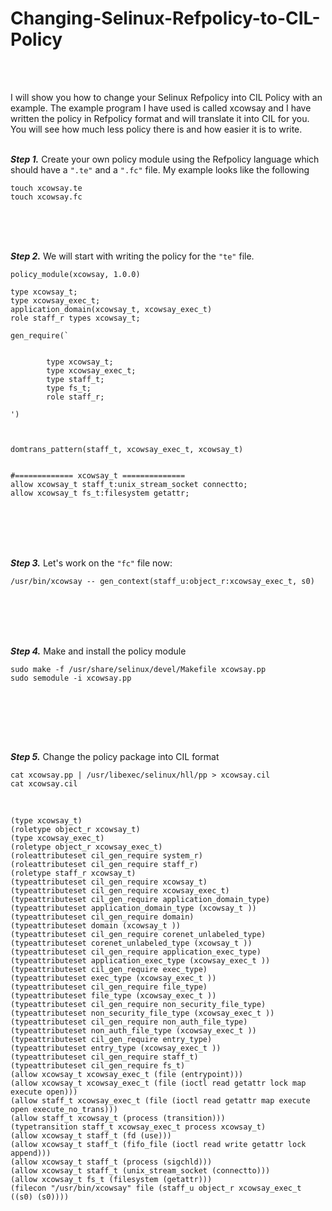 # **Changing-Selinux-Refpolicy-to-CIL-Policy**
<br><br>

I will show you how to change your Selinux Refpolicy into CIL Policy with an example. The example program I have used is called xcowsay and I have written the policy in Refpolicy format and will translate it into CIL for you. You will see how much less policy there is and how easier it is to write.
<br><br>



***Step 1.*** Create your own policy module using the Refpolicy language which should have a ```".te"``` and a ```".fc"``` file. My example looks like the following

```
touch xcowsay.te
touch xcowsay.fc
```
<br><br><br>


***Step 2.*** We will start with writing the policy for the ```"te"``` file.

```
policy_module(xcowsay, 1.0.0)

type xcowsay_t;
type xcowsay_exec_t;
application_domain(xcowsay_t, xcowsay_exec_t)
role staff_r types xcowsay_t;

gen_require(`


        type xcowsay_t;
        type xcowsay_exec_t;
        type staff_t;
        type fs_t;
        role staff_r;

')



domtrans_pattern(staff_t, xcowsay_exec_t, xcowsay_t)


#============= xcowsay_t ==============
allow xcowsay_t staff_t:unix_stream_socket connectto;
allow xcowsay_t fs_t:filesystem getattr;

```
<br><br><br><br>


***Step 3.*** Let's work on the ```"fc"``` file now:

```
/usr/bin/xcowsay -- gen_context(staff_u:object_r:xcowsay_exec_t, s0)

```
<br><br><br><br>


***Step 4.*** Make and install the policy module

``` 
sudo make -f /usr/share/selinux/devel/Makefile xcowsay.pp
sudo semodule -i xcowsay.pp
    
```
<br><br><br><br>


***Step 5.*** Change the policy package into CIL format

```
cat xcowsay.pp | /usr/libexec/selinux/hll/pp > xcowsay.cil
cat xcowsay.cil
```
<br>

```
(type xcowsay_t)
(roletype object_r xcowsay_t)
(type xcowsay_exec_t)
(roletype object_r xcowsay_exec_t)
(roleattributeset cil_gen_require system_r)
(roleattributeset cil_gen_require staff_r)
(roletype staff_r xcowsay_t)
(typeattributeset cil_gen_require xcowsay_t)
(typeattributeset cil_gen_require xcowsay_exec_t)
(typeattributeset cil_gen_require application_domain_type)
(typeattributeset application_domain_type (xcowsay_t ))
(typeattributeset cil_gen_require domain)
(typeattributeset domain (xcowsay_t ))
(typeattributeset cil_gen_require corenet_unlabeled_type)
(typeattributeset corenet_unlabeled_type (xcowsay_t ))
(typeattributeset cil_gen_require application_exec_type)
(typeattributeset application_exec_type (xcowsay_exec_t ))
(typeattributeset cil_gen_require exec_type)
(typeattributeset exec_type (xcowsay_exec_t ))
(typeattributeset cil_gen_require file_type)
(typeattributeset file_type (xcowsay_exec_t ))
(typeattributeset cil_gen_require non_security_file_type)
(typeattributeset non_security_file_type (xcowsay_exec_t ))
(typeattributeset cil_gen_require non_auth_file_type)
(typeattributeset non_auth_file_type (xcowsay_exec_t ))
(typeattributeset cil_gen_require entry_type)
(typeattributeset entry_type (xcowsay_exec_t ))
(typeattributeset cil_gen_require staff_t)
(typeattributeset cil_gen_require fs_t)
(allow xcowsay_t xcowsay_exec_t (file (entrypoint)))
(allow xcowsay_t xcowsay_exec_t (file (ioctl read getattr lock map execute open)))
(allow staff_t xcowsay_exec_t (file (ioctl read getattr map execute open execute_no_trans)))
(allow staff_t xcowsay_t (process (transition)))
(typetransition staff_t xcowsay_exec_t process xcowsay_t)
(allow xcowsay_t staff_t (fd (use)))
(allow xcowsay_t staff_t (fifo_file (ioctl read write getattr lock append)))
(allow xcowsay_t staff_t (process (sigchld)))
(allow xcowsay_t staff_t (unix_stream_socket (connectto)))
(allow xcowsay_t fs_t (filesystem (getattr)))
(filecon "/usr/bin/xcowsay" file (staff_u object_r xcowsay_exec_t ((s0) (s0))))

```

